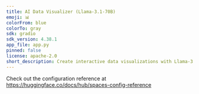 ```yaml
---
title: AI Data Visualizer (Llama-3.1-70B)
emoji: 📊
colorFrom: blue
colorTo: gray
sdk: gradio
sdk_version: 4.38.1
app_file: app.py
pinned: false
license: apache-2.0
short_description: Create interactive data visualizations with Llama-3.1-70B agent.
---
```


Check out the configuration reference at https://huggingface.co/docs/hub/spaces-config-reference
